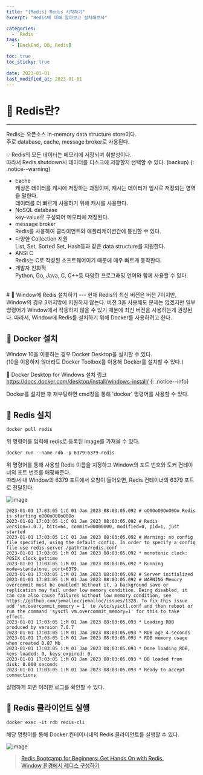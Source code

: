 ```yaml
---
title: "[Redis] Redis 시작하기"
excerpt: "Redis에 대해 알아보고 설치해보자"

categories:
  -  Redis
tags:
  - [BackEnd, DB, Redis]

toc: true
toc_sticky: true
 
date: 2023-01-01
last_modified_at: 2023-01-01
---
```


# 🚀 Redis란?
---
Redis는 오픈소스 in-memory data structure store이다.  
주로 database, cache, message broker로 사용된다.

💡 Redis의 모든 데이터는 메모리에 저장되며 휘발성이다.  
따라서 Redis shutdown시 데이터를 디스크에 저장할지 선택할 수 있다. (backup)
{: .notice--warning}

- cache  
  캐싱은 데이터를 캐시에 저장하는 과정이며, 캐시는 데이터가 임시로 저장되는 영역을 말한다.  
  데이터를 더 빠르게 사용하기 위해 캐시를 사용한다.
- NoSQL database  
  key-value로 구성되어 메모리에 저장된다.
- message broker  
  Redis를 사용하여 클라이언트와 애플리케이션간에 통신할 수 있다.
- 다양한 Collection 지원  
  List, Set, Sorted Set, Hash등과 같은 data structure를 지원한다.
- ANSI C  
  Redis는 C로 작성된 소프트웨어이기 때문에 매우 빠르게 동작한다.
- 개발자 친화적  
  Python, Go, Java, C, C++등 다양한 프로그래밍 언어와 함께 사용할 수 있다.

<br>
# 🚀 Window에 Redis 설치하기
---
현재 Redis의 최신 버전은 버전 7이지만, Window의 경우 3까지밖에 지원하지 않는다.  
버전 3을 사용해도 문제는 없겠지만 일부 명령어가 Window에서 작동하지 않을 수 있기 때문에 최신 버전을 사용하는게 권장된다.  
따라서, Window에 Redis를 설치하기 위해 Docker를 사용하려고 한다.

## 📝 Docker 설치
Window 10을 이용하는 경우 Docker Desktop을 설치할 수 있다.  
(10을 이용하지 않더라도 Docker Toolbox를 이용해 Docker를 설치할 수 있다.)

🔗 Docker Desktop for Windows 설치 링크  
<https://docs.docker.com/desktop/install/windows-install/>
{: .notice--info}

Docker를 설치한 후 재부팅하면 cmd창을 통해 'docker' 명령어를 사용할 수 있다.

## 📝 Redis 설치
```
docker pull redis
```
위 명령어를 입력해 redis로 등록된 image를 가져올 수 있다.

```
docker run --name rdb -p 6379:6379 redis
```
위 명령어를 통해 사용할 Redis 이름을 지정하고 Window의 포트 번호와 도커 컨테이너의 포트 번호를 매핑해준다.  
따라서 내 Window의 6379 포트에서 요청이 들어오면, Redis 컨테이너의 6379 포트로 전달된다.

![image](https://user-images.githubusercontent.com/85219306/210164995-aa1bc071-6651-4226-9cfa-820e2877548c.png)

```
2023-01-01 17:03:05 1:C 01 Jan 2023 08:03:05.092 # oO0OoO0OoO0Oo Redis is starting oO0OoO0OoO0Oo
2023-01-01 17:03:05 1:C 01 Jan 2023 08:03:05.092 # Redis version=7.0.7, bits=64, commit=00000000, modified=0, pid=1, just started
2023-01-01 17:03:05 1:C 01 Jan 2023 08:03:05.092 # Warning: no config file specified, using the default config. In order to specify a config file use redis-server /path/to/redis.conf
2023-01-01 17:03:05 1:M 01 Jan 2023 08:03:05.092 * monotonic clock: POSIX clock_gettime
2023-01-01 17:03:05 1:M 01 Jan 2023 08:03:05.092 * Running mode=standalone, port=6379.
2023-01-01 17:03:05 1:M 01 Jan 2023 08:03:05.092 # Server initialized
2023-01-01 17:03:05 1:M 01 Jan 2023 08:03:05.092 # WARNING Memory overcommit must be enabled! Without it, a background save or replication may fail under low memory condition. Being disabled, it can can also cause failures without low memory condition, see https://github.com/jemalloc/jemalloc/issues/1328. To fix this issue add 'vm.overcommit_memory = 1' to /etc/sysctl.conf and then reboot or run the command 'sysctl vm.overcommit_memory=1' for this to take effect.
2023-01-01 17:03:05 1:M 01 Jan 2023 08:03:05.093 * Loading RDB produced by version 7.0.7
2023-01-01 17:03:05 1:M 01 Jan 2023 08:03:05.093 * RDB age 4 seconds
2023-01-01 17:03:05 1:M 01 Jan 2023 08:03:05.093 * RDB memory usage when created 0.87 Mb
2023-01-01 17:03:05 1:M 01 Jan 2023 08:03:05.093 * Done loading RDB, keys loaded: 0, keys expired: 0.
2023-01-01 17:03:05 1:M 01 Jan 2023 08:03:05.093 * DB loaded from disk: 0.000 seconds
2023-01-01 17:03:05 1:M 01 Jan 2023 08:03:05.093 * Ready to accept connections
```
실행하게 되면 이러한 로그를 확인할 수 있다.

## 📝 Redis 클라이언트 실행
```
docker exec -it rdb redis-cli
```
해당 명령어를 통해 Docker 컨테이너내의 Redis 클라이언트를 실행할 수 있다.

![image](https://user-images.githubusercontent.com/85219306/210165054-5163e07c-deec-4a5c-9700-11f0a06204e6.png)

> [Redis Bootcamp for Beginners: Get Hands On with Redis.](https://www.udemy.com/course/redis-bootcamp-for-beginners/)  
> [Window 환경에서 레디스 구성하기](https://jungwoong.tistory.com/59)
